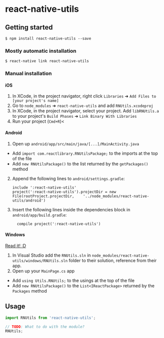 
# react-native-utils

## Getting started

`$ npm install react-native-utils --save`

### Mostly automatic installation

`$ react-native link react-native-utils`

### Manual installation


#### iOS

1. In XCode, in the project navigator, right click `Libraries` ➜ `Add Files to [your project's name]`
2. Go to `node_modules` ➜ `react-native-utils` and add `RNUtils.xcodeproj`
3. In XCode, in the project navigator, select your project. Add `libRNUtils.a` to your project's `Build Phases` ➜ `Link Binary With Libraries`
4. Run your project (`Cmd+R`)<

#### Android

1. Open up `android/app/src/main/java/[...]/MainActivity.java`
  - Add `import com.reactlibrary.RNUtilsPackage;` to the imports at the top of the file
  - Add `new RNUtilsPackage()` to the list returned by the `getPackages()` method
2. Append the following lines to `android/settings.gradle`:
  	```
  	include ':react-native-utils'
  	project(':react-native-utils').projectDir = new File(rootProject.projectDir, 	'../node_modules/react-native-utils/android')
  	```
3. Insert the following lines inside the dependencies block in `android/app/build.gradle`:
  	```
      compile project(':react-native-utils')
  	```

#### Windows
[Read it! :D](https://github.com/ReactWindows/react-native)

1. In Visual Studio add the `RNUtils.sln` in `node_modules/react-native-utils/windows/RNUtils.sln` folder to their solution, reference from their app.
2. Open up your `MainPage.cs` app
  - Add `using Utils.RNUtils;` to the usings at the top of the file
  - Add `new RNUtilsPackage()` to the `List<IReactPackage>` returned by the `Packages` method


## Usage
```javascript
import RNUtils from 'react-native-utils';

// TODO: What to do with the module?
RNUtils;
```
  